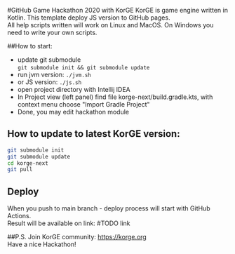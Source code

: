 #GitHub Game Hackathon 2020 with KorGE
KorGE is game engine written in Kotlin. 
This template deploy JS version to GitHub pages.  
All help scripts written will work on Linux and MacOS.
On Windows you need to write your own scripts.

##How to start:
 - update git submodule  
```git submodule init && git submodule update```
 - run jvm version: ```./jvm.sh```
 - or JS version: ```./js.sh``` 
 - open project directory with Intellij IDEA
 - In Project view (left panel) find file korge-next/build.gradle.kts, with context menu choose "Import Gradle Project"
 - Done, you may edit hackathon module

## How to update to latest KorGE version:
```bash
git submodule init  
git submodule update  
cd korge-next  
git pull  
```

## Deploy
When you push to main branch - deploy process will start with GitHub Actions.  
Result will be available on link: #TODO link


##P.S.
Join KorGE community: https://korge.org  
Have a nice Hackathon!
